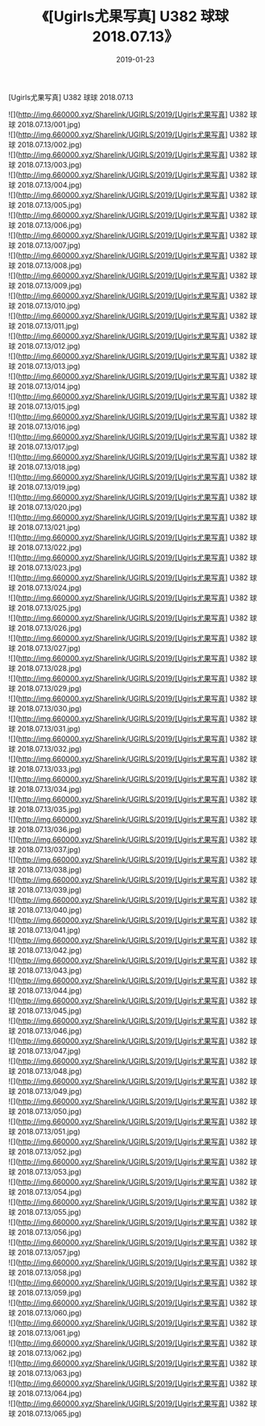 ﻿---
layout: post
title:  《[Ugirls尤果写真] U382 球球 2018.07.13》
date:   2019-01-23
img: http://img.660000.xyz/Sharelink/UGIRLS/2019/[Ugirls尤果写真] U382 球球 2018.07.13/000.jpg
categories: [美女, 清纯, 唯美]
---

[Ugirls尤果写真] U382 球球 2018.07.13

 ![](http://img.660000.xyz/Sharelink/UGIRLS/2019/[Ugirls尤果写真] U382 球球 2018.07.13/001.jpg) <br>![](http://img.660000.xyz/Sharelink/UGIRLS/2019/[Ugirls尤果写真] U382 球球 2018.07.13/002.jpg) <br>![](http://img.660000.xyz/Sharelink/UGIRLS/2019/[Ugirls尤果写真] U382 球球 2018.07.13/003.jpg) <br>![](http://img.660000.xyz/Sharelink/UGIRLS/2019/[Ugirls尤果写真] U382 球球 2018.07.13/004.jpg) <br>![](http://img.660000.xyz/Sharelink/UGIRLS/2019/[Ugirls尤果写真] U382 球球 2018.07.13/005.jpg) <br>![](http://img.660000.xyz/Sharelink/UGIRLS/2019/[Ugirls尤果写真] U382 球球 2018.07.13/006.jpg) <br>![](http://img.660000.xyz/Sharelink/UGIRLS/2019/[Ugirls尤果写真] U382 球球 2018.07.13/007.jpg) <br>![](http://img.660000.xyz/Sharelink/UGIRLS/2019/[Ugirls尤果写真] U382 球球 2018.07.13/008.jpg) <br>![](http://img.660000.xyz/Sharelink/UGIRLS/2019/[Ugirls尤果写真] U382 球球 2018.07.13/009.jpg) <br>![](http://img.660000.xyz/Sharelink/UGIRLS/2019/[Ugirls尤果写真] U382 球球 2018.07.13/010.jpg) <br>![](http://img.660000.xyz/Sharelink/UGIRLS/2019/[Ugirls尤果写真] U382 球球 2018.07.13/011.jpg) <br>![](http://img.660000.xyz/Sharelink/UGIRLS/2019/[Ugirls尤果写真] U382 球球 2018.07.13/012.jpg) <br>![](http://img.660000.xyz/Sharelink/UGIRLS/2019/[Ugirls尤果写真] U382 球球 2018.07.13/013.jpg) <br>![](http://img.660000.xyz/Sharelink/UGIRLS/2019/[Ugirls尤果写真] U382 球球 2018.07.13/014.jpg) <br>![](http://img.660000.xyz/Sharelink/UGIRLS/2019/[Ugirls尤果写真] U382 球球 2018.07.13/015.jpg) <br>![](http://img.660000.xyz/Sharelink/UGIRLS/2019/[Ugirls尤果写真] U382 球球 2018.07.13/016.jpg) <br>![](http://img.660000.xyz/Sharelink/UGIRLS/2019/[Ugirls尤果写真] U382 球球 2018.07.13/017.jpg) <br>![](http://img.660000.xyz/Sharelink/UGIRLS/2019/[Ugirls尤果写真] U382 球球 2018.07.13/018.jpg) <br>![](http://img.660000.xyz/Sharelink/UGIRLS/2019/[Ugirls尤果写真] U382 球球 2018.07.13/019.jpg) <br>![](http://img.660000.xyz/Sharelink/UGIRLS/2019/[Ugirls尤果写真] U382 球球 2018.07.13/020.jpg) <br>![](http://img.660000.xyz/Sharelink/UGIRLS/2019/[Ugirls尤果写真] U382 球球 2018.07.13/021.jpg) <br>![](http://img.660000.xyz/Sharelink/UGIRLS/2019/[Ugirls尤果写真] U382 球球 2018.07.13/022.jpg) <br>![](http://img.660000.xyz/Sharelink/UGIRLS/2019/[Ugirls尤果写真] U382 球球 2018.07.13/023.jpg) <br>![](http://img.660000.xyz/Sharelink/UGIRLS/2019/[Ugirls尤果写真] U382 球球 2018.07.13/024.jpg) <br>![](http://img.660000.xyz/Sharelink/UGIRLS/2019/[Ugirls尤果写真] U382 球球 2018.07.13/025.jpg) <br>![](http://img.660000.xyz/Sharelink/UGIRLS/2019/[Ugirls尤果写真] U382 球球 2018.07.13/026.jpg) <br>![](http://img.660000.xyz/Sharelink/UGIRLS/2019/[Ugirls尤果写真] U382 球球 2018.07.13/027.jpg) <br>![](http://img.660000.xyz/Sharelink/UGIRLS/2019/[Ugirls尤果写真] U382 球球 2018.07.13/028.jpg) <br>![](http://img.660000.xyz/Sharelink/UGIRLS/2019/[Ugirls尤果写真] U382 球球 2018.07.13/029.jpg) <br>![](http://img.660000.xyz/Sharelink/UGIRLS/2019/[Ugirls尤果写真] U382 球球 2018.07.13/030.jpg) <br>![](http://img.660000.xyz/Sharelink/UGIRLS/2019/[Ugirls尤果写真] U382 球球 2018.07.13/031.jpg) <br>![](http://img.660000.xyz/Sharelink/UGIRLS/2019/[Ugirls尤果写真] U382 球球 2018.07.13/032.jpg) <br>![](http://img.660000.xyz/Sharelink/UGIRLS/2019/[Ugirls尤果写真] U382 球球 2018.07.13/033.jpg) <br>![](http://img.660000.xyz/Sharelink/UGIRLS/2019/[Ugirls尤果写真] U382 球球 2018.07.13/034.jpg) <br>![](http://img.660000.xyz/Sharelink/UGIRLS/2019/[Ugirls尤果写真] U382 球球 2018.07.13/035.jpg) <br>![](http://img.660000.xyz/Sharelink/UGIRLS/2019/[Ugirls尤果写真] U382 球球 2018.07.13/036.jpg) <br>![](http://img.660000.xyz/Sharelink/UGIRLS/2019/[Ugirls尤果写真] U382 球球 2018.07.13/037.jpg) <br>![](http://img.660000.xyz/Sharelink/UGIRLS/2019/[Ugirls尤果写真] U382 球球 2018.07.13/038.jpg) <br>![](http://img.660000.xyz/Sharelink/UGIRLS/2019/[Ugirls尤果写真] U382 球球 2018.07.13/039.jpg) <br>![](http://img.660000.xyz/Sharelink/UGIRLS/2019/[Ugirls尤果写真] U382 球球 2018.07.13/040.jpg) <br>![](http://img.660000.xyz/Sharelink/UGIRLS/2019/[Ugirls尤果写真] U382 球球 2018.07.13/041.jpg) <br>![](http://img.660000.xyz/Sharelink/UGIRLS/2019/[Ugirls尤果写真] U382 球球 2018.07.13/042.jpg) <br>![](http://img.660000.xyz/Sharelink/UGIRLS/2019/[Ugirls尤果写真] U382 球球 2018.07.13/043.jpg) <br>![](http://img.660000.xyz/Sharelink/UGIRLS/2019/[Ugirls尤果写真] U382 球球 2018.07.13/044.jpg) <br>![](http://img.660000.xyz/Sharelink/UGIRLS/2019/[Ugirls尤果写真] U382 球球 2018.07.13/045.jpg) <br>![](http://img.660000.xyz/Sharelink/UGIRLS/2019/[Ugirls尤果写真] U382 球球 2018.07.13/046.jpg) <br>![](http://img.660000.xyz/Sharelink/UGIRLS/2019/[Ugirls尤果写真] U382 球球 2018.07.13/047.jpg) <br>![](http://img.660000.xyz/Sharelink/UGIRLS/2019/[Ugirls尤果写真] U382 球球 2018.07.13/048.jpg) <br>![](http://img.660000.xyz/Sharelink/UGIRLS/2019/[Ugirls尤果写真] U382 球球 2018.07.13/049.jpg) <br>![](http://img.660000.xyz/Sharelink/UGIRLS/2019/[Ugirls尤果写真] U382 球球 2018.07.13/050.jpg) <br>![](http://img.660000.xyz/Sharelink/UGIRLS/2019/[Ugirls尤果写真] U382 球球 2018.07.13/051.jpg) <br>![](http://img.660000.xyz/Sharelink/UGIRLS/2019/[Ugirls尤果写真] U382 球球 2018.07.13/052.jpg) <br>![](http://img.660000.xyz/Sharelink/UGIRLS/2019/[Ugirls尤果写真] U382 球球 2018.07.13/053.jpg) <br>![](http://img.660000.xyz/Sharelink/UGIRLS/2019/[Ugirls尤果写真] U382 球球 2018.07.13/054.jpg) <br>![](http://img.660000.xyz/Sharelink/UGIRLS/2019/[Ugirls尤果写真] U382 球球 2018.07.13/055.jpg) <br>![](http://img.660000.xyz/Sharelink/UGIRLS/2019/[Ugirls尤果写真] U382 球球 2018.07.13/056.jpg) <br>![](http://img.660000.xyz/Sharelink/UGIRLS/2019/[Ugirls尤果写真] U382 球球 2018.07.13/057.jpg) <br>![](http://img.660000.xyz/Sharelink/UGIRLS/2019/[Ugirls尤果写真] U382 球球 2018.07.13/058.jpg) <br>![](http://img.660000.xyz/Sharelink/UGIRLS/2019/[Ugirls尤果写真] U382 球球 2018.07.13/059.jpg) <br>![](http://img.660000.xyz/Sharelink/UGIRLS/2019/[Ugirls尤果写真] U382 球球 2018.07.13/060.jpg) <br>![](http://img.660000.xyz/Sharelink/UGIRLS/2019/[Ugirls尤果写真] U382 球球 2018.07.13/061.jpg) <br>![](http://img.660000.xyz/Sharelink/UGIRLS/2019/[Ugirls尤果写真] U382 球球 2018.07.13/062.jpg) <br>![](http://img.660000.xyz/Sharelink/UGIRLS/2019/[Ugirls尤果写真] U382 球球 2018.07.13/063.jpg) <br>![](http://img.660000.xyz/Sharelink/UGIRLS/2019/[Ugirls尤果写真] U382 球球 2018.07.13/064.jpg) <br>![](http://img.660000.xyz/Sharelink/UGIRLS/2019/[Ugirls尤果写真] U382 球球 2018.07.13/065.jpg) <br>
